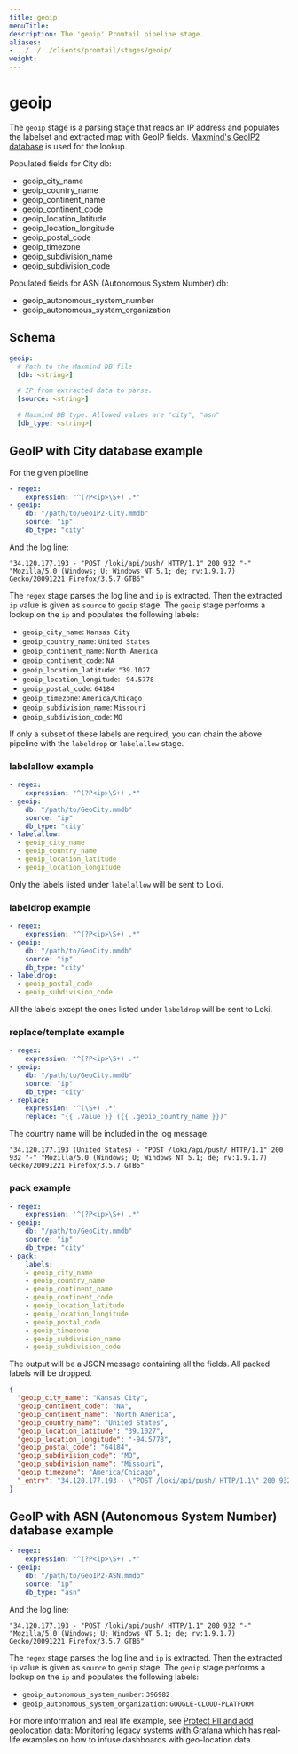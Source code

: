 ```yaml
---
title: geoip
menuTitle:  
description: The 'geoip' Promtail pipeline stage. 
aliases: 
- ../../../clients/promtail/stages/geoip/
weight:  
---
```


# geoip

The `geoip` stage is a parsing stage that reads an IP address and populates the labelset and extracted map with GeoIP fields. [Maxmind's GeoIP2 database](https://www.maxmind.com/en/home) is used for the lookup.

Populated fields for City db:

- geoip_city_name
- geoip_country_name
- geoip_continent_name
- geoip_continent_code
- geoip_location_latitude
- geoip_location_longitude
- geoip_postal_code
- geoip_timezone
- geoip_subdivision_name
- geoip_subdivision_code

Populated fields for ASN (Autonomous System Number) db:

- geoip_autonomous_system_number
- geoip_autonomous_system_organization

## Schema

```yaml
geoip:
  # Path to the Maxmind DB file
  [db: <string>]

  # IP from extracted data to parse.
  [source: <string>]

  # Maxmind DB type. Allowed values are "city", "asn"
  [db_type: <string>]
```

## GeoIP with City database example

For the given pipeline

```yaml
- regex:
    expression: "^(?P<ip>\S+) .*"
- geoip:
    db: "/path/to/GeoIP2-City.mmdb"
    source: "ip"
    db_type: "city"
```

And the log line:

```
"34.120.177.193 - "POST /loki/api/push/ HTTP/1.1" 200 932 "-" "Mozilla/5.0 (Windows; U; Windows NT 5.1; de; rv:1.9.1.7) Gecko/20091221 Firefox/3.5.7 GTB6"
```

The `regex` stage parses the log line and `ip` is extracted. Then the extracted `ip` value is given as `source` to `geoip` stage. The `geoip` stage performs a lookup on the `ip` and populates the following labels:

- `geoip_city_name`: `Kansas City`
- `geoip_country_name`: `United States`
- `geoip_continent_name`: `North America`
- `geoip_continent_code`: `NA`
- `geoip_location_latitude`: `"39.1027`
- `geoip_location_longitude`: `-94.5778`
- `geoip_postal_code`: `64184`
- `geoip_timezone`: `America/Chicago`
- `geoip_subdivision_name`: `Missouri`
- `geoip_subdivision_code`: `MO`

If only a subset of these labels are required, you can chain the above pipeline with the `labeldrop` or `labelallow` stage.

### labelallow example

```yaml
- regex:
    expression: "^(?P<ip>\S+) .*"
- geoip:
    db: "/path/to/GeoCity.mmdb"
    source: "ip"
    db_type: "city"
- labelallow:
  - geoip_city_name
  - geoip_country_name
  - geoip_location_latitude
  - geoip_location_longitude
```

Only the labels listed under `labelallow` will be sent to Loki.

### labeldrop example

```yaml
- regex:
    expression: "^(?P<ip>\S+) .*"
- geoip:
    db: "/path/to/GeoCity.mmdb"
    source: "ip"
    db_type: "city"
- labeldrop:
  - geoip_postal_code
  - geoip_subdivision_code
```

All the labels except the ones listed under `labeldrop` will be sent to Loki.

### replace/template example

```yaml
- regex:
    expression: '^(?P<ip>\S+) .*'
- geoip:
    db: "/path/to/GeoCity.mmdb"
    source: "ip"
    db_type: "city"
- replace:
    expression: '^(\S+) .*'
    replace: "{{ .Value }} ({{ .geoip_country_name }})"
```

The country name will be included in the log message.

```
"34.120.177.193 (United States) - "POST /loki/api/push/ HTTP/1.1" 200 932 "-" "Mozilla/5.0 (Windows; U; Windows NT 5.1; de; rv:1.9.1.7) Gecko/20091221 Firefox/3.5.7 GTB6"
```

### pack example

```yaml
- regex:
    expression: '^(?P<ip>\S+) .*'
- geoip:
    db: "/path/to/GeoCity.mmdb"
    source: "ip"
    db_type: "city"
- pack:
    labels:
    - geoip_city_name
    - geoip_country_name
    - geoip_continent_name
    - geoip_continent_code
    - geoip_location_latitude
    - geoip_location_longitude
    - geoip_postal_code
    - geoip_timezone
    - geoip_subdivision_name
    - geoip_subdivision_code
```

The output will be a JSON message containing all the fields. All packed labels will be dropped.

```json
{
  "geoip_city_name": "Kansas City",
  "geoip_continent_code": "NA",
  "geoip_continent_name": "North America",
  "geoip_country_name": "United States",
  "geoip_location_latitude": "39.1027",
  "geoip_location_longitude": "-94.5778",
  "geoip_postal_code": "64184",
  "geoip_subdivision_code": "MO",
  "geoip_subdivision_name": "Missouri",
  "geoip_timezone": "America/Chicago",
  "_entry": "34.120.177.193 - \"POST /loki/api/push/ HTTP/1.1\" 200 932 \"-\" \"Mozilla/5.0 (Windows; U; Windows NT 5.1; de; rv:1.9.1.7) Gecko/20091221 Firefox/3.5.7 GTB6\""
}
```

## GeoIP with ASN (Autonomous System Number) database example

```yaml
- regex:
    expression: "^(?P<ip>\S+) .*"
- geoip:
    db: "/path/to/GeoIP2-ASN.mmdb"
    source: "ip"
    db_type: "asn"
```

And the log line:

```
"34.120.177.193 - "POST /loki/api/push/ HTTP/1.1" 200 932 "-" "Mozilla/5.0 (Windows; U; Windows NT 5.1; de; rv:1.9.1.7) Gecko/20091221 Firefox/3.5.7 GTB6"
```

The `regex` stage parses the log line and `ip` is extracted. Then the extracted `ip` value is given as `source` to `geoip` stage. The `geoip` stage performs a lookup on the `ip` and populates the following labels:

- `geoip_autonomous_system_number`: `396982`
- `geoip_autonomous_system_organization`: `GOOGLE-CLOUD-PLATFORM`

For more information and real life example, see [Protect PII and add geolocation data: Monitoring legacy systems with Grafana
](/blog/2023/03/14/protect-pii-and-add-geolocation-data-monitoring-legacy-systems-with-grafana/) which has real-life examples on how to infuse dashboards with geo-location data.
